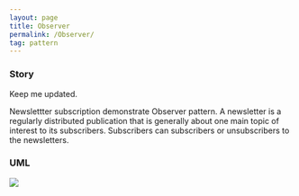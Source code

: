 ```yaml
---
layout: page
title: Observer
permalink: /Observer/
tag: pattern
---
```




### Story 

Keep me updated.

Newslettter subscription demonstrate Observer pattern.
A newsletter is a regularly distributed publication that is generally about one main topic of interest to its subscribers. 
Subscribers can subscribers or unsubscribers to the newsletters.




### UML 
![]({{site.baseurl}}/assets/img/state.png)
